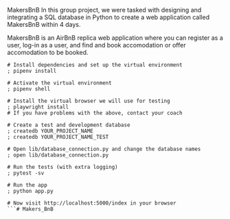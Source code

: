MakersBnB
In this group project, we were tasked with designing and integrating a SQL database in Python to create a web application called MakersBnB within 4 days.

MakersBnB is an AirBnB replica web application where you can register as a user, log-in as a user, and find and book accomodation or offer accomodation to be booked.


```shell
# Install dependencies and set up the virtual environment
; pipenv install

# Activate the virtual environment
; pipenv shell

# Install the virtual browser we will use for testing
; playwright install
# If you have problems with the above, contact your coach

# Create a test and development database
; createdb YOUR_PROJECT_NAME
; createdb YOUR_PROJECT_NAME_TEST

# Open lib/database_connection.py and change the database names
; open lib/database_connection.py

# Run the tests (with extra logging)
; pytest -sv

# Run the app
; python app.py

# Now visit http://localhost:5000/index in your browser
```# Makers_BnB
